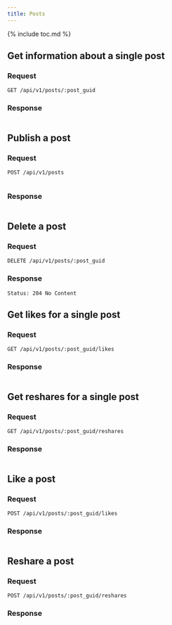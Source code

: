 ```yaml
---
title: Posts
---
```


{% include toc.md %}

## Get information about a single post

### Request

~~~
GET /api/v1/posts/:post_guid
~~~

### Response

~~~json
~~~

## Publish a post

### Request

~~~
POST /api/v1/posts
~~~
~~~json
~~~

### Response

~~~json
~~~

## Delete a post

### Request

~~~
DELETE /api/v1/posts/:post_guid
~~~

### Response

~~~
Status: 204 No Content
~~~

## Get likes for a single post

### Request

~~~
GET /api/v1/posts/:post_guid/likes
~~~

### Response

~~~json
~~~

## Get reshares for a single post

### Request

~~~
GET /api/v1/posts/:post_guid/reshares
~~~

### Response

~~~json
~~~

## Like a post

### Request

~~~
POST /api/v1/posts/:post_guid/likes
~~~

### Response

~~~json
~~~

## Reshare a post

### Request

~~~
POST /api/v1/posts/:post_guid/reshares
~~~

### Response

~~~json
~~~

